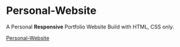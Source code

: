# Personal-Website
A Personal **Responsive** Portfolio Website Build with HTML, CSS only.

[Personal-Website](https://motasemziad.github.io/Personal-Website/)
